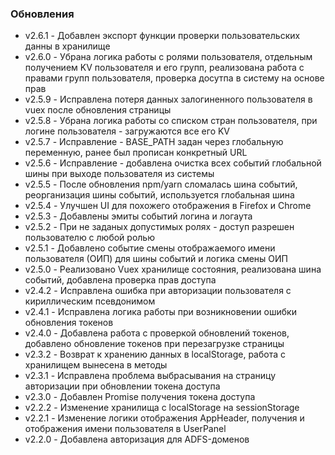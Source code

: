### Обновления
- v2.6.1 - Добавлен экспорт функции проверки пользовательских данны в хранилище
- v2.6.0 - Убрана логика работы с ролями пользователя, отдельным получением KV пользователя и его групп, реализована работа с правами групп пользователя, проверка досутпа в систему на основе прав
- v2.5.9 - Исправлена потеря данных залогиненного пользователя в vuex после обновления страницы
- v2.5.8 - Убрана логика работы со списком стран пользователя, при логине пользователя - загружаются все его KV
- v2.5.7 - Исправление - BASE_PATH задан через глобальную переменную, ранее был прописан конкретный URL
- v2.5.6 - Исправление - добавлена очистка всех событий глобальной шины при выходе пользователя из системы
- v2.5.5 - После обновления npm/yarn сломалась шина событий, реорганизация шины событий, используется глобальная шина
- v2.5.4 - Улучшен UI для похожего отображения в Firefox и Chrome
- v2.5.3 - Добавлены эмиты событий логина и логаута
- v2.5.2 - При не заданых допустимых ролях - доступ разрешен пользователю с любой ролью
- v2.5.1 - Добавлено событие смены отображаемого имени пользователя (ОИП) для шины событий и логика смены ОИП
- v2.5.0 - Реализовано Vuex хранилище состояния, реализована шина событий, добавлена проверка прав доступа
- v2.4.2 - Исправлена ошибка при авторизации пользователя с кириллическим псевдонимом
- v2.4.1 - Исправлена логика работы при возникновении ошибки обновления токенов
- v2.4.0 - Добавлена ​​работа с проверкой обновлений токенов, добавлено обновление токенов при перезагрузке страницы
- v2.3.2 - Возврат к хранению данных в localStorage, работа с хранилищем вынесена в методы
- v2.3.1 - Исправлена проблема выбрасывания на страницу авторизации при обновлении токена доступа
- v2.3.0 - Добавлен Promise получения токена доступа
- v2.2.2 - Изменение хранилища с localStorage на sessionStorage
- v2.2.1 - Изменение логики отображения AppHeader, получения и отображения имени пользователя в UserPanel
- v2.2.0 - Добавлена авторизация для ADFS-доменов
